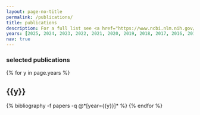 ```yaml
---
layout: page-no-title
permalink: /publications/
title: publications
description: For a full list see <a href="https://www.ncbi.nlm.nih.gov/pubmed/?term=%22Aryee-MJ%22%5BAuthor%5D" target="_blank">PubMed</a>
years: [2025, 2024, 2023, 2022, 2021, 2020, 2019, 2018, 2017, 2016, 2015, 2014]
nav: true
---
```


<h3>selected publications</h3>

<div class="publications">

{% for y in page.years %}
  <h2 class="year">{{y}}</h2>
  {% bibliography -f papers -q @*[year={{y}}]* %}
{% endfor %}

</div>
